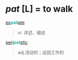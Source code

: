 # _pat_ [L] = to walk

[ex](ex-.md)<b style="color: #20B2AA;">pat</b>i[ate](-ate.md)
> vi. 详述，细说

[per](per-.md)i<b style="color: #20B2AA;">pat</b>[etic](-ic.md)
> adj.流动的；巡回工作的